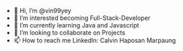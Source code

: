- 👋 Hi, I’m @vin99yey
- 👀 I’m interested becoming Full-Stack-Developer
- 🌱 I’m currently learning Java and Javascript
- 💞️ I’m looking to collaborate on Projects
- 📫 How to reach me LinkedIn: Calvin Haposan Marpaung

<!---
vin99yey/vin99yey is a ✨ special ✨ repository because its `README.md` (this file) appears on your GitHub profile.
You can click the Preview link to take a look at your changes.
--->
